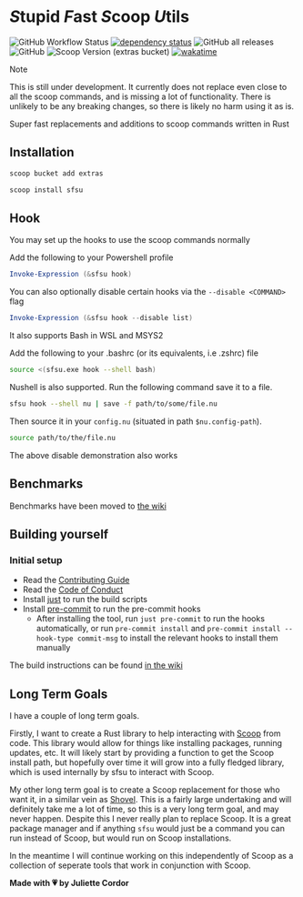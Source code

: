 # *S*tupid *F*ast *S*coop *U*tils

![GitHub Workflow Status](https://img.shields.io/github/actions/workflow/status/jewlexx/sfsu/build.yml)
[![dependency status](https://deps.rs/repo/github/jewlexx/sfsu/status.svg)](https://deps.rs/repo/github/jewlexx/sfsu)
![GitHub all releases](https://img.shields.io/github/downloads/jewlexx/sfsu/total)
![GitHub](https://img.shields.io/github/license/jewlexx/sfsu)
![Scoop Version (extras bucket)](https://img.shields.io/scoop/v/sfsu?bucket=extras)
[![wakatime](https://wakatime.com/badge/user/69c39493-dba9-4b9d-8ae6-1a6a17e60cb4/project/ba7eaa48-0f34-4b20-95e5-4ba2e6184d39.svg)](https://wakatime.com/badge/user/69c39493-dba9-4b9d-8ae6-1a6a17e60cb4/project/ba7eaa48-0f34-4b20-95e5-4ba2e6184d39)

> [!NOTE]
> This is still under development. It currently does not replace even close to all the scoop commands, and is missing a lot of functionality.
> There is unlikely to be any breaking changes, so there is likely no harm using it as is.

Super fast replacements and additions to scoop commands written in Rust

## Installation

```powershell
scoop bucket add extras

scoop install sfsu
```

## Hook

You may set up the hooks to use the scoop commands normally

Add the following to your Powershell profile

```powershell
Invoke-Expression (&sfsu hook)
```

You can also optionally disable certain hooks via the `--disable <COMMAND>` flag

```powershell
Invoke-Expression (&sfsu hook --disable list)
```

It also supports Bash in WSL and MSYS2

Add the following to your .bashrc (or its equivalents, i.e .zshrc) file

```sh
source <(sfsu.exe hook --shell bash)
```

Nushell is also supported. Run the following command save it to a file.

```sh
sfsu hook --shell nu | save -f path/to/some/file.nu
```

Then source it in your `config.nu` (situated in path `$nu.config-path`).

```sh
source path/to/the/file.nu
```

The above disable demonstration also works

## Benchmarks

Benchmarks have been moved to [the wiki](https://github.com/jewlexx/sfsu/wiki/Benchmarks)

## Building yourself

### Initial setup

- Read the [Contributing Guide](CONTRIBUTING.md)
- Read the [Code of Conduct](CODE_OF_CONDUCT.md)
- Install [just](https://github.com/casey/just) to run the build scripts
- Install [pre-commit](https://pre-commit.com/) to run the pre-commit hooks
  - After installing the tool, run `just pre-commit` to run the hooks automatically, or run `pre-commit install` and `pre-commit install --hook-type commit-msg` to install the relevant hooks to install them manually

The build instructions can be found [in the wiki](https://github.com/jewlexx/sfsu/wiki/Building)

## Long Term Goals

I have a couple of long term goals.

Firstly, I want to create a Rust library to help interacting with [Scoop](https://scoop.sh) from code. This library would allow for things like installing packages, running updates, etc.
It will likely start by providing a function to get the Scoop install path, but hopefully over time it will grow into a fully fledged library, which is used internally by sfsu to interact with Scoop.

My other long term goal is to create a Scoop replacement for those who want it, in a similar vein as [Shovel](https://github.com/Ash258/Scoop-Core). This is a fairly large undertaking and will definitely take me a lot of time, so this is a very long term goal, and may never happen. Despite this I never really plan to replace Scoop. It is a great package manager and if anything `sfsu` would just be a command you can run instead of Scoop, but would run on Scoop installations.

In the meantime I will continue working on this independently of Scoop as a collection of seperate tools that work in conjunction with Scoop.

**Made with 💗 by Juliette Cordor**
